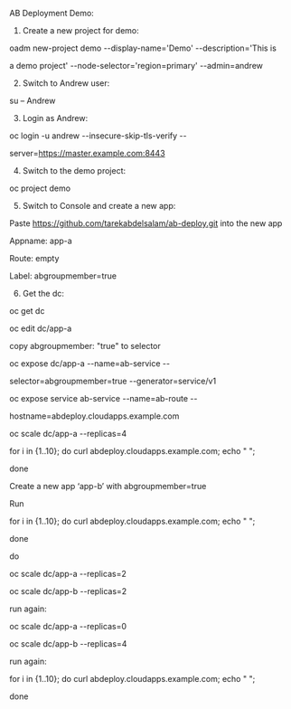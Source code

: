 AB Deployment Demo:

1. Create a new project for demo:

oadm new-project demo --display-name='Demo' --description='This is 

a demo project' --node-selector='region=primary' --admin=andrew

2. Switch to Andrew user:

su – Andrew

3. Login as Andrew:

oc login -u andrew --insecure-skip-tls-verify --

server=https://master.example.com:8443

4. Switch to the demo project:

oc project demo

5. Switch to Console and create a new app:

Paste https://github.com/tarekabdelsalam/ab-deploy.git into the new app

Appname: app-a

Route: empty

Label: abgroupmember=true

6. Get the dc:

oc get dc 

oc edit dc/app-a

copy abgroupmember: "true" to selector

oc expose dc/app-a --name=ab-service --

selector=abgroupmember=true --generator=service/v1

oc expose  service ab-service --name=ab-route --

hostname=abdeploy.cloudapps.example.com

oc scale dc/app-a --replicas=4

for i in  {1..10}; do curl abdeploy.cloudapps.example.com; echo " "; 

done

Create a new app ‘app-b’ with abgroupmember=true

Run 

for i in  {1..10}; do curl abdeploy.cloudapps.example.com; echo " "; 

done

do

oc scale dc/app-a --replicas=2

oc scale dc/app-b --replicas=2

run again:

oc scale dc/app-a --replicas=0

oc scale dc/app-b --replicas=4

run again:

for i in  {1..10}; do curl abdeploy.cloudapps.example.com; echo " "; 

done
